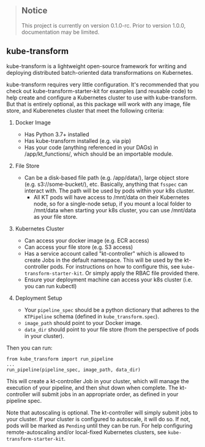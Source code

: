 > ## Notice
> This project is currently on version 0.1.0-rc. Prior to version 1.0.0, documentation may be limited.

## kube-transform

kube-transform is a lightweight open-source framework for writing and deploying distributed batch-oriented data transformations on Kubernetes.

kube-transform requires very little configuration. It's recommended that you check out kube-transform-starter-kit for examples (and reusable code) to help create and configure a Kubernetes cluster to use with kube-transform. But that is entirely optional, as this package will work with any image, file store, and Kuberenetes cluster that meet the following criteria:

1. Docker Image
    - Has Python 3.7+ installed
    - Has kube-transform installed (e.g. via pip)
    - Has your code (anything referenced in your DAGs) in /app/kt_functions/, which should be an importable module.

2. File Store
    - Can be a disk-based file path (e.g. /app/data/), large object store (e.g. s3://some-bucket/), etc. Basically, anything that `fsspec` can interact with. The path will be used by pods within your k8s cluster.
        - All KT pods will have access to /mnt/data on their Kubernetes node, so for a single-node setup, if you mount a local folder to /mnt/data when starting your k8s cluster, you can use /mnt/data as your file store.

3. Kubernetes Cluster
    - Can access your docker image (e.g. ECR access)
    - Can access your file store (e.g. S3 access)
    - Has a service account called "kt-controller" which is allowed to create Jobs in the default namespace. This will be used by the kt-controller pods. For instructions on how to configure this, see `kube-transform-starter-kit`. Or simply apply the RBAC file provided there.
    - Ensure your deployment machine can access your k8s cluster (i.e. you can run kubectl)

4. Deployment Setup
    - Your `pipeline_spec` should be a python dictionary that adheres to the `KTPipeline` schema (defined in `kube_transform.spec`).
    - `image_path` should point to your Docker image.
    - `data_dir` should point to your file store (from the perspective of pods in your cluster).


Then you can run:
```
from kube_transform import run_pipeline
...
run_pipeline(pipeline_spec, image_path, data_dir)
```

This will create a kt-controller Job in your cluster, which will manage the execution of your pipeline, and then shut down when complete. The kt-controller will submit jobs in an appropriate order, as defined in your pipeline spec.

Note that autoscaling is optional. The kt-controller will simply submit jobs to your cluster. If your cluster is configured to autoscale, it will do so.  If not, pods will be marked as `Pending` until they can be run. For help configuring remote-autoscaling and/or local-fixed Kubernetes clusters, see `kube-transform-starter-kit`.
